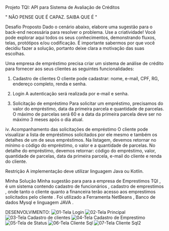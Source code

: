 Projeto TQI: API para Sistema de Avaliação de Créditos

" NÃO PENSE QUE É CAPAZ. SAIBA QUE É "


 Desafio Proposto
Dado o cenário abaixo, elabore uma sugestão para o back-end necessária para resolver o problema. Use a criatividade! Você pode explorar aqui todos os seus conhecimentos, demonstrando fluxos, telas, protótipos e/ou codificação. É importante sabermos por que você decidiu fazer a solução, portanto deixe clara a motivação das suas escolhas.

Uma empresa de empréstimo precisa criar um sistema de análise de crédito para fornecer aos seus clientes as seguintes funcionalidades:

 01. Cadastro de clientes
O cliente pode cadastrar: nome, e-mail, CPF, RG, endereço completo, renda e senha.

 02. Login
A autenticação será realizada por e-mail e senha.

 03. Solicitação de empréstimo
Para solicitar um empréstimo, precisamos do valor do empréstimo, data da primeira parcela e quantidade de parcelas.
O máximo de parcelas será 60 e a data da primeira parcela deve ser no máximo 3 meses após o dia atual.

 iv. Acompanhamento das solicitações de empréstimo
O cliente pode visualizar a lista de empréstimos solicitados por ele mesmo e também os detalhes de um de seus empréstimos.
Na listagem, devemos retornar no mínimo o código do empréstimo, o valor e a quantidade de parcelas.
No detalhe do empréstimo, devemos retornar: código do empréstimo, valor, quantidade de parcelas, data da primeira parcela, e-mail do cliente e renda do cliente.

Restrição
A implementação deve utilizar linguagem Java ou Kotlin.


Minha Solução
  Minha sugestão para para a empresa de Emprestimos TQI  , é um sistema contendo cadastro de funcionários ,  cadastro de emprestimos , onde tanto o cliente quanto a financeira terão acesso aos emprestimos solicitados pelo cliente . Foi utilizado a Ferramenta NetBeans , Banco de dados Mysql e linguagem JAVA . 

 DESENVOLVIMENTO:
![01-Tela Login](https://user-images.githubusercontent.com/84757811/148665019-564825e3-f438-415b-887e-c686bf038577.png)
![02-Tela Principal](https://user-images.githubusercontent.com/84757811/148665046-caf6ad26-ae02-44ab-bd7d-9f47b5cd94d3.png)
![03-Tela Cadastro de clientes](https://user-images.githubusercontent.com/84757811/148665035-ccd17a02-bf66-469f-b07b-ed20e6835e6a.png)
![04-Tela Cadastro de Emprestimo](https://user-images.githubusercontent.com/84757811/148665061-f31ef5cd-9411-4e18-9c74-a81ce2f4e3fb.png)
![05-Tela de  Status](https://user-images.githubusercontent.com/84757811/148665066-94566ced-075a-4047-b66a-54776dd0b9cb.png)
![06-Tela Cliente Sql](https://user-images.githubusercontent.com/84757811/148665069-bba5f60f-3d56-4c81-8ed4-77144e82c061.png)
![07-Tela Cliente Sql2](https://user-images.githubusercontent.com/84757811/148665074-c773b44a-50ea-462d-b8a0-e0658dea819f.png)



